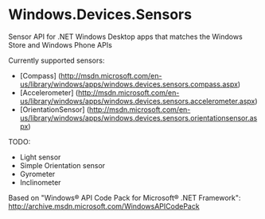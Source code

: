 Windows.Devices.Sensors
=======================

Sensor API for .NET Windows Desktop apps that matches the Windows Store and Windows Phone APIs

Currently supported sensors:
- [Compass] (http://msdn.microsoft.com/en-us/library/windows/apps/windows.devices.sensors.compass.aspx)
- [Accelerometer] (http://msdn.microsoft.com/en-us/library/windows/apps/windows.devices.sensors.accelerometer.aspx)
- [OrientationSensor] (http://msdn.microsoft.com/en-us/library/windows/apps/windows.devices.sensors.orientationsensor.aspx)

TODO:
- Light sensor
- Simple Orientation sensor
- Gyrometer
- Inclinometer



Based on "Windows® API Code Pack for Microsoft® .NET Framework": 
http://archive.msdn.microsoft.com/WindowsAPICodePack
